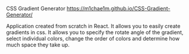 CSS Gradient Generator
https://m1chae1m.github.io/CSS-Gradient-Generator/

Application created from scratch in React. It allows you to easily create gradients in css.
It allows you to specify the rotate angle of the gradient, select individual colors, change the order of colors and determine how much space they take up.